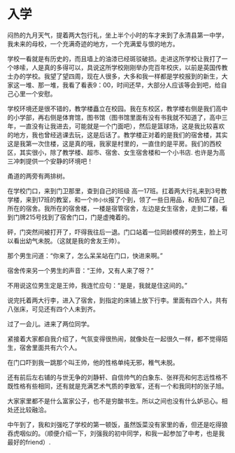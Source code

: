 # 入学

闷热的九月天气，提着两大包行礼，坐上半个小时的车才来到了永清县第一中学，我未来的母校，一个充满奇迹的地方，一个充满爱与恨的地方。

学校一看就是有历史的，而且墙上的油漆已经斑驳破损。走进这所学校让我打了一个哆嗦，人是真的多得可以，具说这所学校刚刚举办完百年校庆，以前是英国传教士办的学校。我望了望四周，现在人很多，大多和我一样都是学校报到的新生，大家这一堆、那一堆，我看了看表9：00，时间还早，大部分人应该等会到吧，给自己心里一个安慰。

学校环境还是很不错的，教学楼矗立在校园。我在东校区，教学楼右侧是我们高中的小学部，再右侧是体育馆，图书馆（图书馆里面有没有书我就不知道了，高中三年，一直没有让我进去，可能就是一个门面吧），然后是篮球场，这是我比较喜欢的地方，我也曾经逃课去玩，这是后话了。教学楼正对着的是我们的宿舍楼，其实这是我第一次住楼，这是真的哦，我家是村里的，一直住的是平房。我们的西校区，其实很小，除了教学楼、超市、宿舍、女生宿舍楼和一个小书店. 也许是为高三冲刺提供一个安静的环境吧！

甬道的两旁有两排树。

在学校门口，来到门卫那里，查到自己的班级 高一17班。扛着两大行礼来到3号教学楼，来到17班的教室，和一个`帅小伙`报了个到，领了一些日用品，和告知了自己所在的宿舍。我所在的宿舍楼，一楼是宿管宿舍，左边是女生宿舍，走到二楼，看到门牌215号找到了宿舍门口，门是虚掩着的。

砰，门突然间被打开了，吓得我往后一退。门口站着一位同龄模样的男生，脸上可以看出幼气未脱。（这就是我的舍友王帅）。

那个男生问道：“你来了，怎么呆呆站在门口，快进来啊。”

宿舍传来另一个男生的声音：“王帅，又有人来了呀？”

不用说这位男生定是王帅，我连忙应句：“是是，我就是住这间的。”

说完托着两大行李，进入了宿舍，到指定的床铺上放下行李。里面有四个人，共有八张床，可见还有四个人未到齐。

过了一会儿。进来了两位同学。

紧接着大家都自我介绍了，气氛变得很热闹，就像处在一起很久一样，都不觉得陌生，宿舍里面共有六个人。

在门口吓到我一跳那个叫王帅，他的性格单纯无邪，稚气未脱。

还有前后左右铺的与世无争的刘静轩、自信帅气的白象东、张祥亮和何志远性格不既性格有些相同，还有就是充满艺术气质的李致军，还有一个和我同村的张子旭。

大家家里都不是什么富家公子，也不是穷酸书生。所以之间也没有什么妒忌心。相处还比较融洽。

中午到了，我和刘强吃了学校的第一顿饭，虽然饭菜没有家里的香，但还是吃得狼吞虎咽似的。（顺便介绍一下，刘强我的初中同学，和我一起参加了中考，也是我最好的friend）.